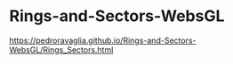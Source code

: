 # Rings-and-Sectors-WebsGL

https://pedroravaglia.github.io/Rings-and-Sectors-WebsGL/Rings_Sectors.html
